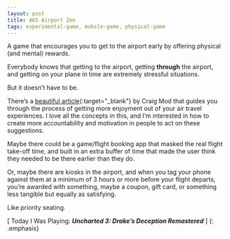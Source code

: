 ```yaml
---
layout: post
title: 465 Airport Zen
tags: experimental-game, mobile-game, physical-game
---
```

A game that encourages you to get to the airport early by offering physical (and mental) rewards.

Everybody knows that getting to the airport, getting **through** the airport, and getting on your plane in time are extremely stressful situations.

But it doesn’t have to be.

There’s a [beautiful article](https://medium.com/message/lets-fly-d566ecd35678#.id27fpxsh){:target="_blank"} by Craig Mod that guides you through the process of getting more enjoyment out of your air travel experiences.  I love all the concepts in this, and I’m interested in how to create more accountability and motivation in people to act on these suggestions.

Maybe there could be a game/flight booking app that masked the real flight take-off time, and built in an extra buffer of time that made the user think they needed to be there earlier than they do.

Or, maybe there are kiosks in the airport, and when you tag your phone against them at a minimum of 3 hours or more before your flight departs, you’re awarded with something, maybe a coupon, gift card, or something less tangible but equally as satisfying.

Like priority seating.

[ Today I Was Playing: ***Uncharted 3: Drake’s Deception Remastered*** ]
{: .emphasis}